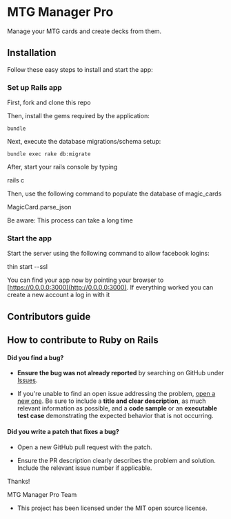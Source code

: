 # MTG Manager Pro

Manage your MTG cards and create decks from them.

## Installation

Follow these easy steps to install and start the app:

### Set up Rails app

First, fork and clone this repo

Then, install the gems required by the application:

    bundle

Next, execute the database migrations/schema setup:

	bundle exec rake db:migrate

After, start your rails console by typing

  rails c

Then, use the following command to populate the database of magic_cards

  MagicCard.parse_json

Be aware: This process can take a long time

### Start the app

Start the server using the following command to allow facebook logins:

  thin start --ssl

You can find your app now by pointing your browser to [https://0.0.0.0:3000](http://0.0.0.0:3000). If everything worked you can create a new account a log in with it

## Contributors guide

## How to contribute to Ruby on Rails

#### **Did you find a bug?**

* **Ensure the bug was not already reported** by searching on GitHub under [Issues](https://github.com/Sillhouette/magic-manager-pro-rails/issues).

* If you're unable to find an open issue addressing the problem, [open a new one](https://github.com/Sillhouette/magic-manager-pro-rails/issuesnew). Be sure to include a **title and clear description**, as much relevant information as possible, and a **code sample** or an **executable test case** demonstrating the expected behavior that is not occurring.

#### **Did you write a patch that fixes a bug?**

* Open a new GitHub pull request with the patch.

* Ensure the PR description clearly describes the problem and solution. Include the relevant issue number if applicable.

Thanks!

MTG Manager Pro Team

* This project has been licensed under the MIT open source license.
